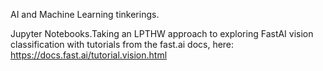 AI and Machine Learning tinkerings.

Jupyter Notebooks.Taking an LPTHW approach to exploring FastAI vision classification with tutorials from the fast.ai docs, here: https://docs.fast.ai/tutorial.vision.html


